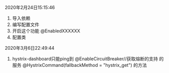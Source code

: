 2020年2月24日15:15:46
1. 导入依赖
2. 编写配置文件
3. 开启这个功能 @EnabledXXXXXX
4. 配置类


2020年3月6日22:49:44
1. hystrix-dashboard只能ping到
@EnableCircuitBreaker//获取熔断的支持  的服务        @HystrixCommand(fallbackMethod = "hystrix_get")  的方法